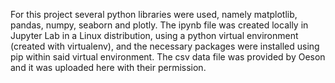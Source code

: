 For this project several python libraries were used, namely matplotlib, pandas, numpy, seaborn and plotly. The ipynb file was created locally in Jupyter Lab in a Linux distribution, using a python virtual environment (created with virtualenv), and the necessary packages were installed using pip within said virtual environment.
The csv data file was provided by Oeson and it was uploaded here with their permission.

